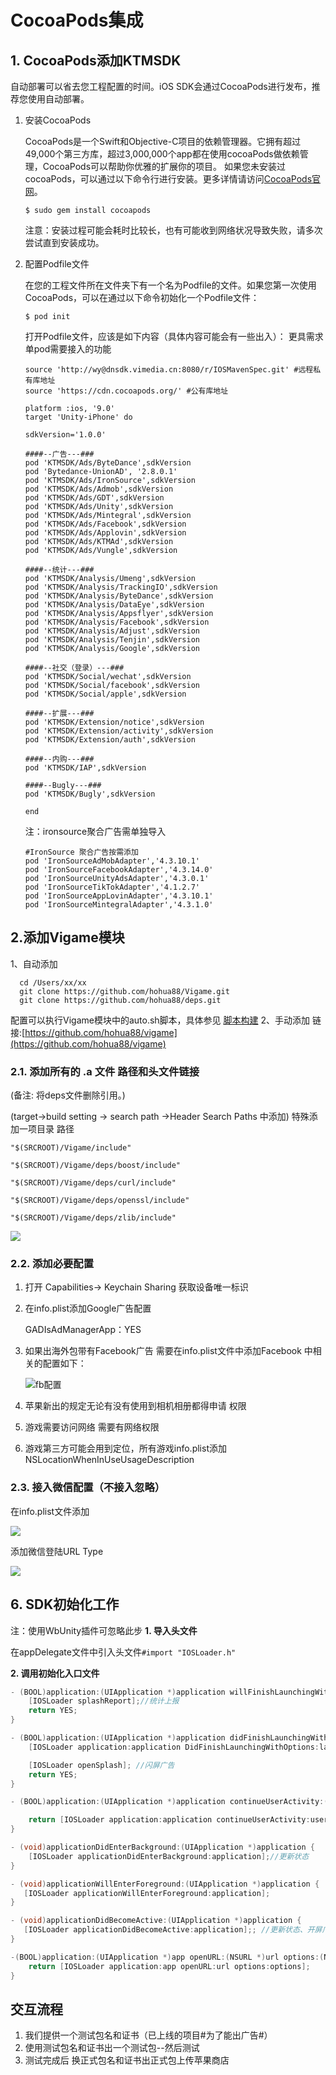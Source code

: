 # CocoaPods集成

## 1. CocoaPods添加KTMSDK

自动部署可以省去您工程配置的时间。iOS SDK会通过CocoaPods进行发布，推荐您使用自动部署。

1. 安装CocoaPods

   CocoaPods是一个Swift和Objective-C项目的依赖管理器。它拥有超过49,000个第三方库，超过3,000,000个app都在使用cocoaPods做依赖管理，CocoaPods可以帮助你优雅的扩展你的项目。 如果您未安装过cocoaPods，可以通过以下命令行进行安装。更多详情请访问[CocoaPods官网](https://cocoapods.org/)。

   ```text
   $ sudo gem install cocoapods
   ```

   注意：安装过程可能会耗时比较长，也有可能收到网络状况导致失败，请多次尝试直到安装成功。

2. 配置Podfile文件

   在您的工程文件所在文件夹下有一个名为Podfile的文件。如果您第一次使用CocoaPods，可以在通过以下命令初始化一个Podfile文件：

   ```text
   $ pod init
   ```

   打开Podfile文件，应该是如下内容（具体内容可能会有一些出入）： 更具需求单pod需要接入的功能

   ```text
   source 'http://wy@dnsdk.vimedia.cn:8080/r/IOSMavenSpec.git' #远程私有库地址
   source 'https://cdn.cocoapods.org/' #公有库地址

   platform :ios, '9.0'
   target 'Unity-iPhone' do

   sdkVersion='1.0.0'

   ####--广告---###
   pod 'KTMSDK/Ads/ByteDance',sdkVersion
   pod 'Bytedance-UnionAD', '2.8.0.1'
   pod 'KTMSDK/Ads/IronSource',sdkVersion
   pod 'KTMSDK/Ads/Admob',sdkVersion
   pod 'KTMSDK/Ads/GDT',sdkVersion
   pod 'KTMSDK/Ads/Unity',sdkVersion
   pod 'KTMSDK/Ads/Mintegral',sdkVersion
   pod 'KTMSDK/Ads/Facebook',sdkVersion
   pod 'KTMSDK/Ads/Applovin',sdkVersion
   pod 'KTMSDK/Ads/KTMAd',sdkVersion
   pod 'KTMSDK/Ads/Vungle',sdkVersion

   ####--统计---###
   pod 'KTMSDK/Analysis/Umeng',sdkVersion
   pod 'KTMSDK/Analysis/TrackingIO',sdkVersion
   pod 'KTMSDK/Analysis/ByteDance',sdkVersion
   pod 'KTMSDK/Analysis/DataEye',sdkVersion
   pod 'KTMSDK/Analysis/Appsflyer',sdkVersion
   pod 'KTMSDK/Analysis/Facebook',sdkVersion
   pod 'KTMSDK/Analysis/Adjust',sdkVersion
   pod 'KTMSDK/Analysis/Tenjin',sdkVersion
   pod 'KTMSDK/Analysis/Google',sdkVersion

   ####--社交（登录）---###
   pod 'KTMSDK/Social/wechat',sdkVersion
   pod 'KTMSDK/Social/facebook',sdkVersion
   pod 'KTMSDK/Social/apple',sdkVersion

   ####--扩展---###
   pod 'KTMSDK/Extension/notice',sdkVersion
   pod 'KTMSDK/Extension/activity',sdkVersion
   pod 'KTMSDK/Extension/auth',sdkVersion

   ####--内购---###
   pod 'KTMSDK/IAP',sdkVersion 

   ####--Bugly---###
   pod 'KTMSDK/Bugly',sdkVersion

   end
   ```

   注：ironsource聚合广告需单独导入

   ```text
   #IronSource 聚合广告按需添加
   pod 'IronSourceAdMobAdapter','4.3.10.1'
   pod 'IronSourceFacebookAdapter','4.3.14.0'
   pod 'IronSourceUnityAdsAdapter','4.3.0.1'
   pod 'IronSourceTikTokAdapter','4.1.2.7'
   pod 'IronSourceAppLovinAdapter','4.3.10.1'
   pod 'IronSourceMintegralAdapter','4.3.1.0'
   ```

## 2.添加Vigame模块

1、自动添加

```text
  cd /Users/xx/xx
  git clone https://github.com/hohua88/Vigame.git
  git clone https://github.com/hohua88/deps.git
```

配置可以执行Vigame模块中的auto.sh脚本，具体参见 [脚本构建](https://github.com/jieban0604/VigameDoc/tree/ae57de14708d5444e6f1ef3b4a82ef875535b3a9/cn/ke-hu-duan-jie-ru/ios-jie-ru/脚本构建.md) 2、手动添加 链接:[https://github.com/hohua88/vigame](https://github.com/hohua88/vigame)

### 2.1. 添加所有的 .a 文件 路径和头文件链接

\(备注: 将deps文件删除引用。\)

\(target-&gt;build setting -&gt; search path -&gt;Header Search Paths 中添加\) 特殊添加一项目录 路径

`"$(SRCROOT)/Vigame/include"`

`"$(SRCROOT)/Vigame/deps/boost/include"`

`"$(SRCROOT)/Vigame/deps/curl/include"`

`"$(SRCROOT)/Vigame/deps/openssl/include"`

`"$(SRCROOT)/Vigame/deps/zlib/include"`

![](../../../.gitbook/assets/1648908-f0a533025fd7e71f.png)

### 2.2. 添加必要配置

1. 打开 Capabilities-&gt; Keychain Sharing 获取设备唯一标识
2. 在info.plist添加Google广告配置

   GADIsAdManagerApp：YES

3. 如果出海外包带有Facebook广告 需要在info.plist文件中添加Facebook 中相关的配置如下：

   ![fb&#x914D;&#x7F6E;](../../../.gitbook/assets/2183351-96f3333dbc663e72.png)

4. 苹果新出的规定无论有没有使用到相机相册都得申请 权限
5. 游戏需要访问网络 需要有网络权限
6. 游戏第三方可能会用到定位，所有游戏info.plist添加NSLocationWhenInUseUsageDescription

### 2.3. 接入微信配置（不接入忽略）

在info.plist文件添加

![](../../../.gitbook/assets/1648908-3b9d2adf2506a9a7.jpg)

添加微信登陆URL Type

![](../../../.gitbook/assets/1648908-7aa347ae8a163c04.png)

## 6. SDK初始化工作

注：使用WbUnity插件可忽略此步 **1. 导入头文件**

在appDelegate文件中引入头文件`#import "IOSLoader.h"`

**2. 调用初始化入口文件**

```objectivec
- (BOOL)application:(UIApplication *)application willFinishLaunchingWithOptions:(NSDictionary *)launchOptions {
    [IOSLoader splashReport];//统计上报
    return YES;
}

- (BOOL)application:(UIApplication *)application didFinishLaunchingWithOptions:(NSDictionary *)launchOptions {
    [IOSLoader application:application DidFinishLaunchingWithOptions:launchOptions];//初始化

    [IOSLoader openSplash]; //闪屏广告
    return YES;
}

- (BOOL)application:(UIApplication *)application continueUserActivity:(NSUserActivity *)userActivity restorationHandler:(void (^)(NSArray<id<UIUserActivityRestoring>> * _Nullable))restorationHandler {

    return [IOSLoader application:application continueUserActivity:userActivity restorationHandler:restorationHandler];
}

- (void)applicationDidEnterBackground:(UIApplication *)application {
    [IOSLoader applicationDidEnterBackground:application];//更新状态
}

- (void)applicationWillEnterForeground:(UIApplication *)application {
   [IOSLoader applicationWillEnterForeground:application];
}

- (void)applicationDidBecomeActive:(UIApplication *)application {
   [IOSLoader applicationDidBecomeActive:application];; //更新状态、开屏广告
}

-(BOOL)application:(UIApplication *)app openURL:(NSURL *)url options:(NSDictionary<UIApplicationOpenURLOptionsKey,id> *)options {
    return [IOSLoader application:app openURL:url options:options];
}
```

## 交互流程

1. 我们提供一个测试包名和证书（已上线的项目\#为了能出广告\#）
2. 使用测试包名和证书出一个测试包--然后测试
3. 测试完成后 换正式包名和证书出正式包上传苹果商店

